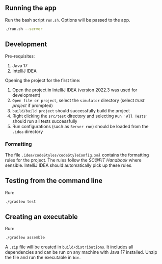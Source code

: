 ## Running the app

Run the bash script `run.sh`. Options will be passed to the app.

```bash
./run.sh --server
```

## Development

Pre-requisites:

1. Java 17
2. IntelliJ IDEA

Opening the project for the first time:

1. Open the project in IntelliJ IDEA (version 2022.3 was used for development)
2. `Open file or project`, select the `simulator` directory (select _trust project_ if prompted)
3. `build/build project` should successfully build the project
4. Right clicking the `src/test` directory and selecting `Run 'All Tests'` should run all tests successfully
5. Run configurations (such as `Server run`) should be loaded from the `.idea` directory

### Formatting

The file `.idea/codeStyles/codeStyleConfig.xml` contains the formatting rules
for the project.
The rules follow the *SC@FIT Handbook* where sensible.
IntelliJ IDEA should automatically pick up these rules.

## Testing from the command line

Run:

```bash
./gradlew test
```

## Creating an executable

Run:

```bash
./gradlew assemble
```

A `.zip` file will be created in `build/distributions`.
It includes all dependencies and can be run on any machine with Java 17 installed.
Unzip the file and run the executable in `bin`.
